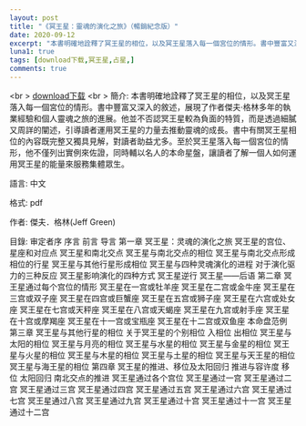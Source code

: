 ```yaml
---
layout: post
title: "《冥王星：靈魂的演化之旅》（暢銷紀念版）"
date: 2020-09-12
excerpt: "本書明確地詮釋了冥王星的相位，以及冥王星落入每一個宮位的情形。書中豐富又深入的敘述，展現了作者傑夫‧格林多年的執業經驗和個人靈魂之旅的進展。"
luna1: true
tags: [download下载,冥王星,占星,]
comments: true
---
```

<br \>
[download下载](http://www.imslr.com/thread-58609-1-1.html "download下载")
<br \>
簡介: 本書明確地詮釋了冥王星的相位，以及冥王星落入每一個宮位的情形。書中豐富又深入的敘述，展現了作者傑夫‧格林多年的執業經驗和個人靈魂之旅的進展。他並不否認冥王星較為負面的特質，而是透過細膩又周詳的闡述，引導讀者運用冥王星的力量去推動靈魂的成長。書中有關冥王星相位的內容既完整又獨具見解，對讀者助益尤多。至於冥王星落入每一個宮位的情形，他不僅列出實例來佐證，同時輔以名人的本命星盤，讓讀者了解一個人如何運用冥王星的能量來服務集體眾生。

語言: 中文

格式: pdf

作者: 傑夫．格林(Jeff Green)

目錄:
审定者序
序言
前言
导言
第一章 冥王星：灵魂的演化之旅
冥王星的宫位、星座和对应点
冥王星和南北交点
冥王星与南北交点的相位
冥王星与南北交点形成相位的行星
冥王星与其他行星形成相位
冥王星与四种灵魂演化的进程
对于演化驱力的三种反应
冥王星影响演化的四种方式
冥王星逆行
冥王星——后语
第二章 冥王星通过每个宫位的情形
冥王星在一宫或牡羊座
冥王星在二宫或金牛座
冥王星在三宫或双子座
冥王星在四宫或巨蟹座
冥王星在五宫或狮子座
冥王星在六宫或处女座
冥王星在七宫或天秤座
冥王星在八宫或天蝎座
冥王星在九宫或射手座
冥王星在十宫或摩羯座
冥王星在十一宫或宝瓶座
冥王星在十二宫或双鱼座
本命盘范例
第三章 冥王星与其他行星的相位
关于冥王星的个别相位
入相位
出相位
冥王星与太阳的相位
冥王星与月亮的相位
冥王星与水星的相位
冥王星与金星的相位
冥王星与火星的相位
冥王星与木星的相位
冥王星与土星的相位
冥王星与天王星的相位
冥王星与海王星的相位
第四章 冥王星的推进、移位及太阳回归
推进与容许度
移位
太阳回归
南北交点的推进
冥王星通过各个宫位
冥王星通过一宫
冥王星通过二宫
冥王星通过三宫
冥王星通过四宫
冥王星通过五宫
冥王星通过六宫
冥王星通过七宫
冥王星通过八宫
冥王星通过九宫
冥王星通过十宫
冥王星通过十一宫
冥王星通过十二宫

